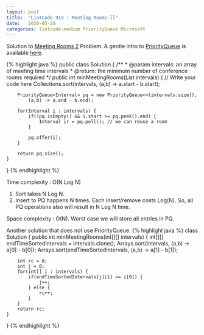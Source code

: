 ```yaml
---
layout: post
title:  "LintCode 919 : Meeting Rooms ll"
date:   2020-05-20
categories: lintcode-medium PriorityQueue Microsoft
---
```


Solution to [Meeting Rooms 2][leetcode] Problem. A gentle intro to [PriorityQueue][pq] is available [here][pq].


{% highlight java %}
public class Solution {
    /**
     * @param intervals: an array of meeting time intervals
     * @return: the minimum number of conference rooms required
     */
    public int minMeetingRooms(List<Interval> intervals) {
        // Write your code here
        Collections.sort(intervals, (a,b) -> a.start - b.start);
        
        PriorityQueue<Interval> pq = new PriorityQueue<>(intervals.size(), 
            (a,b) -> a.end - b.end);
        
        for(Interval i : intervals) {
            if(!pq.isEmpty() && i.start >= pq.peek().end) {
                Interval ir = pq.poll(); // we can reuse a room
            }
            
            pq.offer(i);
        }
        
        return pq.size();
    }
}
{% endhighlight %}

Time complexity : O(N Log N)
1. Sort takes N Log N.
2. Insert to PQ happens N times. Each insert/remove costs Log(N). So, all PQ operations also will result in N Log N time.

Space complexity : O(N). Worst case we will store all entries in PQ.

Another solution that does not use PriorityQueue.
{% highlight java %}
class Solution {
    public int minMeetingRooms(int[][] intervals) {
        int[][] endTimeSortedIntervals = intervals.clone();
        Arrays.sort(intervals, (a,b) -> a[0] - b[0]);
        Arrays.sort(endTimeSortedIntervals, (a,b) -> a[1] - b[1]);
        
        int rc = 0;
        int j = 0;
        for(int[] i : intervals) {
            if(endTimeSortedIntervals[j][1] <= i[0]) {
                j++;
            } else {
                rc++;
            }
        }
        return rc;
    }
}
{% endhighlight %}

[leetcode]: https://www.lintcode.com/problem/meeting-rooms-ii/description
[pq]: https://www.educative.io/edpresso/min-heap-vs-max-heap
